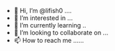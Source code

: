 - 👋 Hi, I’m @lifish0 ....
- 👀 I’m interested in ...
- 🌱 I’m currently learning ..
- 💞️ I’m looking to collaborate on ...
- 📫 How to reach me ......

<!---
lifish0/lifish0 is a ✨ special ✨ repository because its `README.md` (this file) appears on your GitHub profile.
You can click the Preview link to take a look at your changes.
--->
